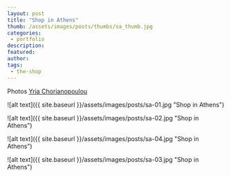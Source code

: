```yaml
---
layout: post
title: "Shop in Athens"
thumb: /assets/images/posts/thumbs/sa_thumb.jpg
categories:
 - portfolio
description:
featured:
author: 
tags:
 - the-shop
---
```


<p class="credits">
    <span class="title">Photos</span>
        <span class="contributor"><a href="https://www.yframes.com/">Yria Chorianopoulou</a></span>
</p>

![alt text]({{ site.baseurl }}/assets/images/posts/sa-01.jpg "Shop in Athens")

![alt text]({{ site.baseurl }}/assets/images/posts/sa-02.jpg "Shop in Athens")

![alt text]({{ site.baseurl }}/assets/images/posts/sa-04.jpg "Shop in Athens")

![alt text]({{ site.baseurl }}/assets/images/posts/sa-03.jpg "Shop in Athens")
